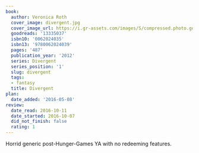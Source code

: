 ```yaml
---
book:
  author: Veronica Roth
  cover_image: divergent.jpg
  cover_image_url: https://i.gr-assets.com/images/S/compressed.photo.goodreads.com/books/1588455221l/13335037._SX98_.jpg
  goodreads: '13335037'
  isbn10: '0062024035'
  isbn13: '9780062024039'
  pages: '487'
  publication_year: '2012'
  series: Divergent
  series_position: '1'
  slug: divergent
  tags:
  - fantasy
  title: Divergent
plan:
  date_added: '2016-05-08'
review:
  date_read: 2016-10-11
  date_started: 2016-10-07
  did_not_finish: false
  rating: 1
---
```


Horrid generic post-Hunger-Games YA with no redeeming features.
